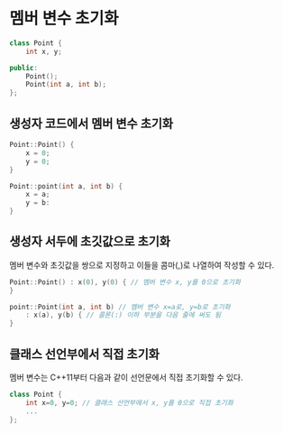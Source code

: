 # 멤버 변수 초기화

```c++
class Point {
    int x, y;

public:
    Point();
    Point(int a, int b);
};
```

## 생성자 코드에서 멤버 변수 초기화

```c++
Point::Point() {
    x = 0;
    y = 0;
}

Point::point(int a, int b) {
    x = a;
    y = b:
}
```

## 생성자 서두에 초깃값으로 초기화

멤버 변수와 초깃값을 쌍으로 지정하고 이들을 콤마(,)로 나열하여 작성할 수 있다.

```c++
Point::Point() : x(0), y(0) { // 멤버 변수 x, y를 0으로 초기화
}

point::Point(int a, int b) // 멤버 변수 x=a로, y=b로 초기화
    : x(a), y(b) { // 콜론(:) 이하 부분을 다음 줄에 써도 됨
}
```

## 클래스 선언부에서 직접 초기화

멤버 변수는 C++11부터 다음과 같이 선언문에서 직접 초기화할 수 있다.

```c++
class Point {
    int x=0, y=0; // 클래스 선언부에서 x, y를 0으로 직접 초기화
    ...
};
```